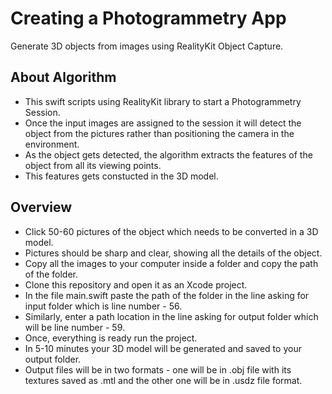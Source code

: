 # Creating a Photogrammetry App

Generate 3D objects from images using RealityKit Object Capture.

## About Algorithm 

- This swift scripts using RealityKit library to start a Photogrammetry Session.
- Once the input images are assigned to the session it will detect the object from the pictures rather than positioning the camera in the environment.
- As the object gets detected, the algorithm extracts the features of the object from all its viewing points.
- This features gets constucted in the 3D model.


## Overview

- Click 50-60 pictures of the object which needs to be converted in a 3D model.
- Pictures should be sharp and clear, showing all the details of the object.
- Copy all the images to your computer inside a folder and copy the path of the folder.
- Clone this repository and open it as an Xcode project.
- In the file main.swift paste the path of the folder in the line asking for input folder which is line number - 56.
- Similarly, enter a path location in the line asking for output folder which will be line number - 59.
- Once, everything is ready run the project.
- In 5-10 minutes your 3D model will be generated and saved to your output folder.
- Output files will be in two formats - one will be in .obj file with its textures saved as .mtl and the other one will be in .usdz file format.
